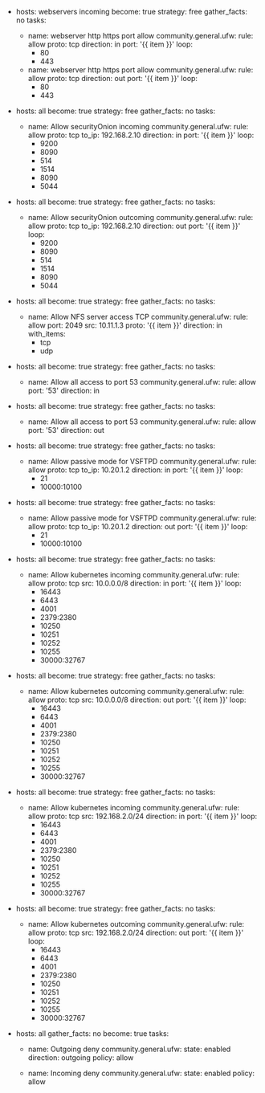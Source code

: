 - hosts: webservers incoming
  become: true
  strategy: free
  gather_facts: no
  tasks:
  - name: webserver http https port allow
    community.general.ufw:
      rule: allow
      proto: tcp
      direction: in
      port: '{{ item }}'
    loop:
      - 80
      - 443
  - name: webserver http https port allow
    community.general.ufw:
      rule: allow
      proto: tcp
      direction: out
      port: '{{ item }}'
    loop:
      - 80
      - 443

- hosts: all
  become: true
  strategy: free
  gather_facts: no
  tasks:
  - name: Allow securityOnion incoming
    community.general.ufw:
      rule: allow
      proto: tcp
      to_ip: 192.168.2.10
      direction: in
      port: '{{ item }}'
    loop:
      - 9200
      - 8090
      - 514
      - 1514
      - 8090
      - 5044
- hosts: all
  become: true
  strategy: free
  gather_facts: no
  tasks:
  - name: Allow securityOnion outcoming
    community.general.ufw:
      rule: allow
      proto: tcp
      to_ip: 192.168.2.10
      direction: out
      port: '{{ item }}'
    loop:
      - 9200
      - 8090
      - 514
      - 1514
      - 8090
      - 5044

- hosts: all
  become: true
  strategy: free
  gather_facts: no
  tasks:
  - name: Allow NFS server access TCP
    community.general.ufw:
      rule: allow
      port: 2049
      src: 10.11.1.3
      proto: '{{ item }}'
      direction: in
    with_items:
      - tcp
      - udp

- hosts: all
  become: true
  strategy: free
  gather_facts: no
  tasks:
  - name: Allow all access to port 53
    community.general.ufw:
      rule: allow
      port: '53'
      direction: in

- hosts: all
  become: true
  strategy: free
  gather_facts: no
  tasks:
  - name: Allow all access to port 53
    community.general.ufw:
      rule: allow
      port: '53'
      direction: out

- hosts: all
  become: true
  strategy: free
  gather_facts: no
  tasks:
  - name: Allow passive mode for VSFTPD
    community.general.ufw:
      rule: allow
      proto: tcp
      to_ip: 10.20.1.2
      direction: in
      port: '{{ item }}'
    loop:
      - 21
      - 10000:10100

- hosts: all
  become: true
  strategy: free
  gather_facts: no
  tasks:
  - name: Allow passive mode for VSFTPD
    community.general.ufw:
      rule: allow
      proto: tcp
      to_ip: 10.20.1.2
      direction: out
      port: '{{ item }}'
    loop:
      - 21
      - 10000:10100

- hosts: all
  become: true
  strategy: free
  gather_facts: no
  tasks:
  - name: Allow kubernetes incoming
    community.general.ufw:
      rule: allow
      proto: tcp
      src: 10.0.0.0/8
      direction: in
      port: '{{ item }}'
    loop:
      - 16443
      - 6443
      - 4001
      - 2379:2380
      - 10250
      - 10251
      - 10252
      - 10255
      - 30000:32767

- hosts: all
  become: true
  strategy: free
  gather_facts: no
  tasks:
  - name: Allow kubernetes outcoming
    community.general.ufw:
      rule: allow
      proto: tcp
      src: 10.0.0.0/8
      direction: out
      port: '{{ item }}'
    loop:
      - 16443
      - 6443
      - 4001
      - 2379:2380
      - 10250
      - 10251
      - 10252
      - 10255
      - 30000:32767

- hosts: all
  become: true
  strategy: free
  gather_facts: no
  tasks:
  - name: Allow kubernetes incoming
    community.general.ufw:
      rule: allow
      proto: tcp
      src: 192.168.2.0/24
      direction: in
      port: '{{ item }}'
    loop:
      - 16443
      - 6443
      - 4001
      - 2379:2380
      - 10250
      - 10251
      - 10252
      - 10255
      - 30000:32767
- hosts: all
  become: true
  strategy: free
  gather_facts: no
  tasks:
  - name: Allow kubernetes outcoming
    community.general.ufw:
      rule: allow
      proto: tcp
      src: 192.168.2.0/24
      direction: out
      port: '{{ item }}'
    loop:
      - 16443
      - 6443
      - 4001
      - 2379:2380
      - 10250
      - 10251
      - 10252
      - 10255
      - 30000:32767


- hosts: all
  gather_facts: no
  become: true
  tasks:
    - name: Outgoing deny
      community.general.ufw:
        state: enabled
        direction: outgoing
        policy: allow

    - name: Incoming deny
      community.general.ufw:
        state: enabled
        policy: allow